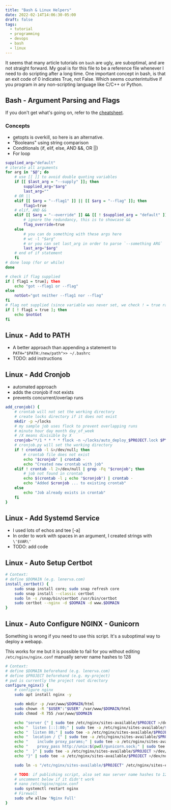 ```yaml
---
title: "Bash & Linux Helpers"
date: 2022-02-14T14:06:30-05:00
draft: false
tags:
  - tutorial
  - programming
  - devops
  - bash
  - linux
---
```


It seems that many article tutorials on `bash` are ugly, are suboptimal, and are not straight forward.
My goal is for this file to be a reference file whenever I need to do scripting after a long time.
One important concept in bash, is that an exit code of 0 indicates True, not False. Which seems counterintuitive if you program in
any non-scripting language like C/C++ or Python.

## Bash - Argument Parsing and Flags

If you don't get what's going on, refer to the [cheatsheet](https://devhints.io/bash).

### Concepts

- getopts is overkill, so here is an alternative.
- "Booleans" using string comparison
- Conditionals (if, elif, else, AND &&, OR ||)
- For loop

```bash
supplied_arg="default"
# iterate all arguments
for arg in "$@"; do
    # use [[ ]] to avoid double quoting variables
    if [[ $last_arg = "--supply" ]]; then
        supplied_arg="$arg"
        last_arg=""
    # OR ||
    elif [[ $arg = "--flag1" ]] || [[ $arg = "--flag" ]]; then
        flag1=true
    # elif, AND &&
    elif [[ $arg = "--override" ]] && [[ ! $supplied_arg = "default" ]]; then
        # ignore the redundancy, this is to showcase &&
        flag_override=true
    else
        # you can do something with these args here
        # wc -l "$arg"
        # or you can set last_arg in order to parse `--something ARG`
        last_arg="$arg"
    # end of if statement
    fi
# done loop (for or while)
done

# check if flag supplied
if [ flag1 = true]; then
    echo "got --flag1 or --flag"
else
    notGot="got neither --flag1 nor --flag"
fi
# flag not supplied (since variable was never set, we check ! = true rather than = false)
if [ ! flag1 = true ]; then
    echo $notGot
fi
```

## Linux - Add to PATH

- A better approach than appending a statement to `PATH="$PATH:/new/path">> ~/.bashrc`
- TODO: add instructions

## Linux - Add Cronjob

- automated approach
- adds the cronjob if not exists
- prevents concurrent/overlap runs

```bash
add_cronjob() {
    # crontab will not set the working directory
    # create locks directory if it does not exist
    mkdir -p ~/locks
    # my sample job uses flock to prevent overlapping runs
    # minute hour day month day_of_week
    # /X means divisible by X
    cronjob="*/1 * * * * flock -n ~/locks/auto_deploy_$PROJECT.lock $PYTHON $(pwd)/cronjob.py"
    # cronjob.py will set the working directory
    if ! crontab -l &>/dev/null; then
        # crontab file does not exist
        echo "$cronjob" | crontab -
        echo "Created new crontab with job"
    elif ! crontab -l 2>/dev/null | grep -Fq "$cronjob"; then
        # job not found in crontab
        echo $(crontab -l ; echo "$cronjob") | crontab -
        echo "Added $cronjob ... to existing crontab"
    else
        echo "Job already exists in crontab"
    fi
}
```

## Linux - Add Systemd Service

- I used lots of echos and tee \[-a]
- In order to work with spaces in an argument, I created strings with `\'$VAR\'`
- TODO: add code

## Linux - Auto Setup Certbot

```bash
# Context:
# define $DOMAIN (e.g. lenerva.com)
install_certbot() {
    sudo snap install core; sudo snap refresh core
    sudo snap install --classic certbot
    sudo ln -s /snap/bin/certbot /usr/bin/certbot
    sudo certbot --nginx -d $DOMAIN -d www.$DOMAIN
}
```

## Linux - Auto Configure NGINX - Gunicorn

Something is wrong if you need to use this script. It's a suboptimal way to deploy a webapp.

This works for me but it is possible to fail for you without editing `/etc/nginx/nginx.conf` manually server name hashes to 128

```bash
# Context:
# define $DOMAIN beforehand (e.g. lenerva.com)
# define $PROJECT beforehand (e.g. my-project)
# pwd is currently the project root directory
configure_nginx() {
    # configure nginx
    sudo apt install nginx -y

    sudo mkdir -p /var/www/$DOMAIN/html
    sudo chown -R "$USER":"$USER" /var/www/$DOMAIN/html
    sudo chmod -R 755 /var/www/$DOMAIN

    echo "server {" | sudo tee /etc/nginx/sites-available/$PROJECT >/dev/null
    echo "  listen [::]:80;" | sudo tee -a /etc/nginx/sites-available/$PROJECT >/dev/null
    echo "  listen 80;" | sudo tee -a /etc/nginx/sites-available/$PROJECT >/dev/null
    echo "  location / {" | sudo tee -a /etc/nginx/sites-available/$PROJECT >/dev/null
    echo "    include proxy_params;" | sudo tee -a /etc/nginx/sites-available/$PROJECT >/dev/null
    echo "    proxy_pass http://unix:$(pwd)/gunicorn.sock;" | sudo tee -a /etc/nginx/sites-available/$PROJECT >/dev/null
    echo "  }" | sudo tee -a /etc/nginx/sites-available/$PROJECT >/dev/null
    echo "}" | sudo tee -a /etc/nginx/sites-available/$PROJECT >/dev/null

    sudo ln -s "/etc/nginx/sites-available/$PROJECT" /etc/nginx/sites-enabled

    # TODO: if publishing script, also set max server name hashes to 128 in /etc/nginx/nginx.conf
    # uncomment below if it didn't work
    # nano /etc/nginx/nginx.conf
    sudo systemctl restart nginx
    # Firewall
    sudo ufw allow 'Nginx Full'
}
```
